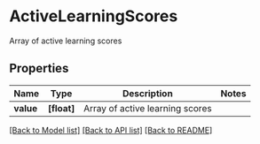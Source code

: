 # ActiveLearningScores

Array of active learning scores

## Properties
Name | Type | Description | Notes
------------ | ------------- | ------------- | -------------
**value** | **[float]** | Array of active learning scores | 

[[Back to Model list]](../README.md#documentation-for-models) [[Back to API list]](../README.md#documentation-for-api-endpoints) [[Back to README]](../README.md)


